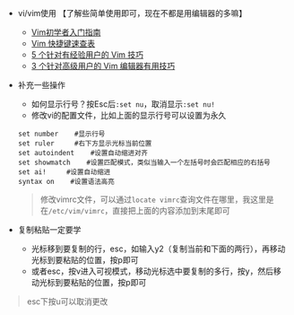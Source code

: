 - vi/vim使用 【了解些简单使用即可，现在不都是用编辑器的多嘛】
    - [Vim初学者入门指南](https://linux.cn/article-8143-1.html)
    - [Vim 快捷键速查表](https://linux.cn/article-8144-1.html)
    - [5 个针对有经验用户的 Vim 技巧](https://linux.cn/article-8148-1.html)
    - [3 个针对高级用户的 Vim 编辑器有用技巧](https://linux.cn/article-8149-1.html)
- 补充一些操作
    - 如何显示行号？按Esc后`:set nu`，取消显示`:set nu!`
    - 修改vi的配置文件，比如上面的显示行号可以设置为永久
     ```
     set number    #显示行号
     set ruler	   #右下方显示光标当前位置
     set autoindent    #设置自动缩进对齐
     set showmatch    #设置匹配模式，类似当输入一个左括号时会匹配相应的右括号 
     set ai!     #设置自动缩进
     syntax on    #设置语法高亮
     ```
     > 修改vimrc文件，可以通过`locate vimrc`查询文件在哪里，我这里是在`/etc/vim/vimrc`，直接把上面的内容添加到末尾即可

- 复制粘贴一定要学
    - 光标移到要复制的行，esc，如输入y2（复制当前和下面的两行），再移动光标到要粘贴的位置，按p即可
    - 或者esc，按v进入可视模式，移动光标选中要复制的多行，按y，然后移动光标到要粘贴的位置，按p即可
> esc下按u可以取消更改